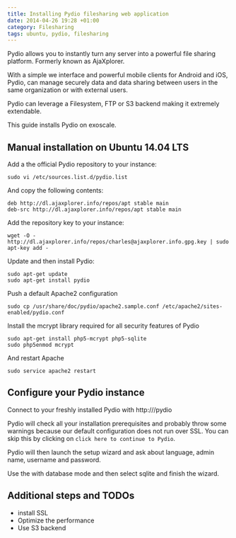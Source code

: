 ```yaml
---
title: Installing Pydio filesharing web application
date: 2014-04-26 19:28 +01:00
category: Filesharing
tags: ubuntu, pydio, filesharing
---
```

Pydio allows you to instantly turn any server into a powerful file sharing 
platform. Formerly known as AjaXplorer.

With a simple we interface and powerful mobile clients for Android
and iOS, Pydio, can manage securely data and data sharing between
users in the same organization or with external users.

Pydio can leverage a Filesystem, FTP or S3 backend making
it extremely extendable.

This guide installs Pydio on exoscale.

## Manual installation on Ubuntu 14.04 LTS

Add a the official Pydio repository to your instance:

    sudo vi /etc/sources.list.d/pydio.list

And copy the following contents:

    deb http://dl.ajaxplorer.info/repos/apt stable main
    deb-src http://dl.ajaxplorer.info/repos/apt stable main

Add the repository key to your instance:

    wget -O - http://dl.ajaxplorer.info/repos/charles@ajaxplorer.info.gpg.key | sudo apt-key add -

Update and then install Pydio:

    sudo apt-get update
    sudo apt-get install pydio

Push a default Apache2 configuration

    sudo cp /usr/share/doc/pydio/apache2.sample.conf /etc/apache2/sites-enabled/pydio.conf

Install the mcrypt library required for all security features of Pydio

    sudo apt-get install php5-mcrypt php5-sqlite
    sudo php5enmod mcrypt

And restart Apache

    sudo service apache2 restart

## Configure your Pydio instance

Connect to your freshly installed Pydio with http://<instance IP>/pydio

Pydio will check all your installation prerequisites and probably
throw some warnings because our default configuration does not run
over SSL. You can skip this by clicking on `click here to continue to Pydio`.

Pydio will then launch the setup wizard and ask about language,
admin name, username and password. 

Use the with database mode and then select sqlite and finish the wizard.


## Additional steps and TODOs

* install SSL
* Optimize the performance
* Use S3 backend


